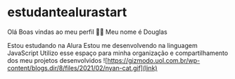 # estudantealurastart
Olá
Boas vindas ao meu perfil 💙💙
Meu nome é Douglas

Estou estudando na Alura
Estou me desenvolvendo na linguagem JavaScript
Utilizo esse espaço para minha organização e compartilhamento dos meu projetos desenvolvidos
![https://gizmodo.uol.com.br/wp-content/blogs.dir/8/files/2021/02/nyan-cat.gif](link)
